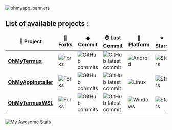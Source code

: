 ![ohmyapp_banners](https://github.com/user-attachments/assets/b3c86410-1202-4de9-a49d-db081a02f437)

## List of available projects :

<table>
  <thead align="center">
    <tr border: none;>
      <td><b>📘 Project</b></td>
      <td><b>🤝 Forks</b></td>
      <td><b>⬆️ Commit</b></td>
      <td><b>⌚ Last Commit</b></td>
      <td><b>💾 Platform</b></td>
      <td><b>⭐ Stars</b></td>
    </tr>
  </thead>
  <tbody>
    <tr>
      <td><a href="https://github.com/GiGIDKR/OhMyTermux"><b>OhMyTermux</b></a></td>
      <td><img alt="Forks" src="https://img.shields.io/github/forks/GiGIDKR/OhMyTermux?style=flat-square&labelColor=343b41"/></td>
      <td><img alt="GitHub commits" src="https://badgen.net/github/commits/GiGIDKR/OhMyTermux"/></td>
      <td><img alt="GitHub latest commit" src="https://badgen.net/github/last-commit/GiGIDKR/OhMyTermux"/></td>
      <td><img alt="Android" src="https://ziadoua.github.io/m3-Markdown-Badges/badges/Android/android2.svg"/></td>
      <td><img alt="Stars" src="https://m3-markdown-badges.vercel.app/stars/4/3/GiGIDKR/OhMyTermux"/></td>
    </tr>
    <tr>
      <td><a href="https://github.com/GiGIDKR/OhMyAppInstaller"><b>OhMyAppInstaller</b></a></td>
      <td><img alt="Forks" src="https://img.shields.io/github/forks/GiGIDKR/OhMyAppInstaller?style=flat-square&labelColor=343b41"/></td>
      <td><img alt="GitHub commits" src="https://badgen.net/github/commits/GiGIDKR/OhMyAppInstaller"/></td>
      <td><img alt="GitHub latest commit" src="https://badgen.net/github/last-commit/GiGIDKR/OhMyAppInstaller"/></td>
      <td><img alt="Linux" src="https://ziadoua.github.io/m3-Markdown-Badges/badges/Linux/linux2.svg"/></td>
      <td><img alt="Stars" src="https://m3-markdown-badges.vercel.app/stars/3/2/GiGIDKR/OhMyAppInstaller"/></td>
    </tr>
    <tr>
      <td><a href="https://github.com/GiGIDKR/OhMyTermuxWSL"><b>OhMyTermuxWSL</b></a></td>
      <td><img alt="Forks" src="https://img.shields.io/github/forks/GiGIDKR/OhMyTermuxWSL?style=flat-square&labelColor=343b41"/></td>
      <td><img alt="GitHub commits" src="https://badgen.net/github/commits/GiGIDKR/OhMyTermuxWSL"/></td>
      <td><img alt="GitHub latest commit" src="https://badgen.net/github/last-commit/GiGIDKR/OhMyTermuxWSL"/></td>
      <td><img alt="Windows" src="https://ziadoua.github.io/m3-Markdown-Badges/badges/Windows/windows2.svg"/></td>
      <td><img alt="Stars" src="https://m3-markdown-badges.vercel.app/stars/8/2/GiGIDKR/OhMyTermuxWSL"/></td>
    </tr>
  </tbody>
</table>

[![My Awesome Stats](https://awesome-github-stats.azurewebsites.net/user-stats/GiGiDKR?cardType=level&theme=github-dark&preferLogin=false&Background=00000000&Title=006AFF&Text=0579C3&Ring=006AFF&Border=DD272700)](https://git.io/awesome-stats-card)
